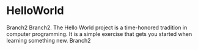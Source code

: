 # HelloWorld
Branch2 Branch2. The Hello World project is a time-honored tradition in computer programming. It is a simple exercise that gets you started when learning something new.
Branch2
